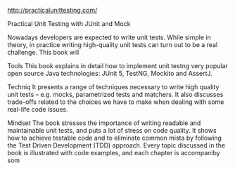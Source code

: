 
http://practicalunittesting.com/



Practical Unit Testing with JUnit and Mock



Nowadays developers are expected to write unit tests. While simple in theory, in practice writing high-quality unit tests can turn out to be a real challenge. This book will 


Tools
This book explains in detail how to implement unit testng very popular open source Java technologies: JUnit 5, TestNG, Mockito and AssertJ.




Techniq
It presents a range of techniques necessary to write high quality unit tests – e.g. mocks, parametrized tests and matchers. It also discusses trade-offs related to the choices we have to make when dealing with some real-life code issues.

Mindset
The book stresses the importance of writing readable and maintainable unit tests, and puts a lot of stress on code quality. It shows how to achieve testable code and to eliminate common mista by following the Test Driven Development (TDD) approach. Every topic discussed in the book is illustrated with code examples, and each chapter is accompaniby som














